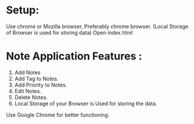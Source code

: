 

# Setup:

  Use chrome or Mozilla browser,
   Preferably chrome browser.
  (Local Storage of Browser is used for storing data)
  Open index.html


# Note Application Features :

1. Add Notes
2. Add Tag to Notes.
3. Add Priority to Notes.
4. Edit Notes.
5. Delete Notes.
6. Local Storage of your Browser is Used for storing the data.

 Use Google Chrome for better functioning.


